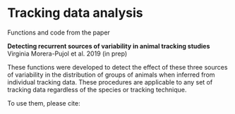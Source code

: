 # Tracking data analysis
Functions and code from the paper 

**Detecting recurrent sources of variability in animal tracking studies** 
Virginia Morera-Pujol et al. 2019 (in prep)

These functions were developed to detect the effect of these three sources of variability in the distribution of groups of animals when inferred from individual tracking data. These procedures are applicable to any set of tracking data regardless of the species or tracking technique. 

To use them, please cite: 


